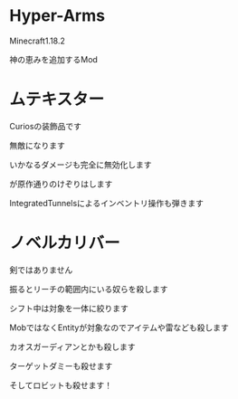 # Hyper-Arms
Minecraft1.18.2

神の恵みを追加するMod

# ムテキスター

Curiosの装飾品です

無敵になります

いかなるダメージも完全に無効化します

が原作通りのけぞりはします

IntegratedTunnelsによるインベントリ操作も弾きます

# ノベルカリバー

剣ではありません

振るとリーチの範囲内にいる奴らを殺します

シフト中は対象を一体に絞ります

MobではなくEntityが対象なのでアイテムや雷なども殺します

カオスガーディアンとかも殺します

ターゲットダミーも殺せます

そしてロビットも殺せます！
